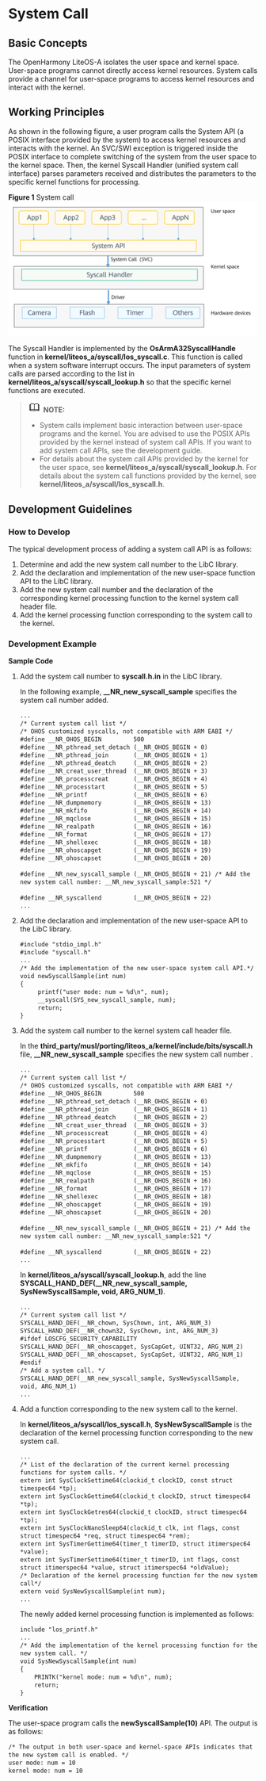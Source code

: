 # System Call<a name="EN-US_TOPIC_0000001123520159"></a>

## Basic Concepts<a name="section889710401734"></a>

The OpenHarmony LiteOS-A isolates the user space and kernel space. User-space programs cannot directly access kernel resources. System calls provide a channel for user-space programs to access kernel resources and interact with the kernel.

## Working Principles<a name="section195177541314"></a>

As shown in the following figure, a user program calls the System API \(a POSIX interface provided by the system\) to access kernel resources and interacts with the kernel. An SVC/SWI exception is triggered inside the POSIX interface to complete switching of the system from the user space to the kernel space. Then, the kernel Syscall Handler \(unified system call interface\) parses parameters received and distributes the parameters to the specific kernel functions for processing.

**Figure  1**  System call<a name="fig165662915310"></a>  
![](figure/system-call.png "system-call")

The Syscall Handler is implemented by the  **OsArmA32SyscallHandle**  function in  **kernel/liteos\_a/syscall/los\_syscall.c**. This function is called when a system software interrupt occurs. The input parameters of system calls are parsed according to the list in  **kernel/liteos\_a/syscall/syscall\_lookup.h**  so that the specific kernel functions are executed.

>![](../public_sys-resources/icon-note.gif) **NOTE:** 
>-   System calls implement basic interaction between user-space programs and the kernel. You are advised to use the POSIX APIs provided by the kernel instead of system call APIs. If you want to add system call APIs, see the development guide.
>-   For details about the system call APIs provided by the kernel for the user space, see  **kernel/liteos\_a/syscall/syscall\_lookup.h**. For details about the system call functions provided by the kernel, see  **kernel/liteos\_a/syscall/los\_syscall.h**.

## Development Guidelines<a name="section193492047135419"></a>

### How to Develop<a name="section7165741122210"></a>

The typical development process of adding a system call API is as follows:

1.  Determine and add the new system call number to the LibC library.
2.  Add the declaration and implementation of the new user-space function API to the LibC library.
3.  Add the new system call number and the declaration of the corresponding kernel processing function to the kernel system call header file.
4.  Add the kernel processing function corresponding to the system call to the kernel.

### Development Example<a name="section107131418224"></a>

**Sample Code**

1.  Add the system call number to  **syscall.h.in**  in the LibC library.

    In the following example,  **\_\_NR\_new\_syscall\_sample**  specifies the system call number added.

    ```
    ...
    /* Current system call list */
    /* OHOS customized syscalls, not compatible with ARM EABI */
    #define __NR_OHOS_BEGIN         500
    #define __NR_pthread_set_detach (__NR_OHOS_BEGIN + 0)
    #define __NR_pthread_join       (__NR_OHOS_BEGIN + 1)
    #define __NR_pthread_deatch     (__NR_OHOS_BEGIN + 2)
    #define __NR_creat_user_thread  (__NR_OHOS_BEGIN + 3)
    #define __NR_processcreat       (__NR_OHOS_BEGIN + 4)
    #define __NR_processtart        (__NR_OHOS_BEGIN + 5)
    #define __NR_printf             (__NR_OHOS_BEGIN + 6)
    #define __NR_dumpmemory         (__NR_OHOS_BEGIN + 13)
    #define __NR_mkfifo             (__NR_OHOS_BEGIN + 14)
    #define __NR_mqclose            (__NR_OHOS_BEGIN + 15)
    #define __NR_realpath           (__NR_OHOS_BEGIN + 16)
    #define __NR_format             (__NR_OHOS_BEGIN + 17)
    #define __NR_shellexec          (__NR_OHOS_BEGIN + 18)
    #define __NR_ohoscapget         (__NR_OHOS_BEGIN + 19)
    #define __NR_ohoscapset         (__NR_OHOS_BEGIN + 20)
    
    #define __NR_new_syscall_sample (__NR_OHOS_BEGIN + 21) /* Add the new system call number: __NR_new_syscall_sample:521 */
    
    #define __NR_syscallend         (__NR_OHOS_BEGIN + 22)
    ...
    ```

2.  Add the declaration and implementation of the new user-space API to the LibC library.

    ```
    #include "stdio_impl.h"
    #include "syscall.h"
    ...
    /* Add the implementation of the new user-space system call API.*/
    void newSyscallSample(int num)
    {
         printf("user mode: num = %d\n", num);
         __syscall(SYS_new_syscall_sample, num);
         return;
    }
    ```

3.  Add the system call number to the kernel system call header file.

    In the  **third\_party/musl/porting/liteos\_a/kernel/include/bits/syscall.h**  file,  **\_\_NR\_new\_syscall\_sample**  specifies the new system call number .

    ```
    ...
    /* Current system call list */
    /* OHOS customized syscalls, not compatible with ARM EABI */
    #define __NR_OHOS_BEGIN         500
    #define __NR_pthread_set_detach (__NR_OHOS_BEGIN + 0)
    #define __NR_pthread_join       (__NR_OHOS_BEGIN + 1)
    #define __NR_pthread_deatch     (__NR_OHOS_BEGIN + 2)
    #define __NR_creat_user_thread  (__NR_OHOS_BEGIN + 3)
    #define __NR_processcreat       (__NR_OHOS_BEGIN + 4)
    #define __NR_processtart        (__NR_OHOS_BEGIN + 5)
    #define __NR_printf             (__NR_OHOS_BEGIN + 6)
    #define __NR_dumpmemory         (__NR_OHOS_BEGIN + 13)
    #define __NR_mkfifo             (__NR_OHOS_BEGIN + 14)
    #define __NR_mqclose            (__NR_OHOS_BEGIN + 15)
    #define __NR_realpath           (__NR_OHOS_BEGIN + 16)
    #define __NR_format             (__NR_OHOS_BEGIN + 17)
    #define __NR_shellexec          (__NR_OHOS_BEGIN + 18)
    #define __NR_ohoscapget         (__NR_OHOS_BEGIN + 19)
    #define __NR_ohoscapset         (__NR_OHOS_BEGIN + 20)
    
    #define __NR_new_syscall_sample (__NR_OHOS_BEGIN + 21) /* Add the new system call number: __NR_new_syscall_sample:521 */
    
    #define __NR_syscallend         (__NR_OHOS_BEGIN + 22)
    ...
    ```

    In  **kernel/liteos\_a/syscall/syscall\_lookup.h**, add the line  **SYSCALL\_HAND\_DEF\(\_\_NR\_new\_syscall\_sample, SysNewSyscallSample, void, ARG\_NUM\_1\)**.

    ```
    ...
    /* Current system call list */
    SYSCALL_HAND_DEF(__NR_chown, SysChown, int, ARG_NUM_3)
    SYSCALL_HAND_DEF(__NR_chown32, SysChown, int, ARG_NUM_3)
    #ifdef LOSCFG_SECURITY_CAPABILITY
    SYSCALL_HAND_DEF(__NR_ohoscapget, SysCapGet, UINT32, ARG_NUM_2)
    SYSCALL_HAND_DEF(__NR_ohoscapset, SysCapSet, UINT32, ARG_NUM_1)
    #endif
    /* Add a system call. */
    SYSCALL_HAND_DEF(__NR_new_syscall_sample, SysNewSyscallSample, void, ARG_NUM_1)
    ...
    ```

4.  Add a function corresponding to the new system call to the kernel.

    In  **kernel/liteos\_a/syscall/los\_syscall.h**,  **SysNewSyscallSample**  is the declaration of the kernel processing function corresponding to the new system call.

    ```
    ...
    /* List of the declaration of the current kernel processing functions for system calls. */
    extern int SysClockSettime64(clockid_t clockID, const struct timespec64 *tp);
    extern int SysClockGettime64(clockid_t clockID, struct timespec64 *tp);
    extern int SysClockGetres64(clockid_t clockID, struct timespec64 *tp);
    extern int SysClockNanoSleep64(clockid_t clk, int flags, const struct timespec64 *req, struct timespec64 *rem);
    extern int SysTimerGettime64(timer_t timerID, struct itimerspec64 *value);
    extern int SysTimerSettime64(timer_t timerID, int flags, const struct itimerspec64 *value, struct itimerspec64 *oldValue);
    /* Declaration of the kernel processing function for the new system call*/
    extern void SysNewSyscallSample(int num);
    ...
    ```

    The newly added kernel processing function is implemented as follows:

    ```
    include "los_printf.h"
    ...
    /* Add the implementation of the kernel processing function for the new system call. */
    void SysNewSyscallSample(int num)
    {
        PRINTK("kernel mode: num = %d\n", num);
        return;
    }
    ```


**Verification**

The user-space program calls the  **newSyscallSample\(10\)**  API. The output is as follows:

```
/* The output in both user-space and kernel-space APIs indicates that the new system call is enabled. */
user mode: num = 10
kernel mode: num = 10
```

